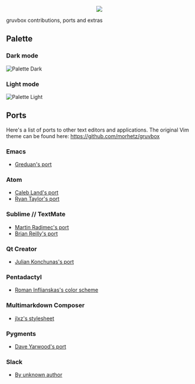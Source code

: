 <p align="center"><img src="http://imgh.us/gruvbox_logo.svg"></p>

gruvbox contributions, ports and extras

Palette
-------

### Dark mode

![Palette Dark](http://i.imgur.com/wa666xg.png)

### Light mode

![Palette Light](http://i.imgur.com/49qKyYW.png)

## Ports

Here's a list of ports to other text editors and applications. The original Vim theme can be found here: https://github.com/morhetz/gruvbox

### Emacs

- [Greduan's port](https://github.com/Greduan/emacs-theme-gruvbox)

### Atom

- [Caleb Land's port](https://github.com/caleb/gruvbox-syntax-atom)
- [Ryan Taylor's port](https://github.com/ryanmt/atom-gruvbox-dark)

### Sublime // TextMate

- [Martin Radimec's port](https://github.com/peaceant/gruvbox)
- [Brian Reilly's port](https://github.com/briles/gruvbox)

### Qt Creator

- [Julian Konchunas's port](https://github.com/konchunas/gruvbox-qtcreator)

### Pentadactyl

- [Roman Inflianskas's color scheme](https://github.com/rominf/pentadactyl-gruvbox)

### Multimarkdown Composer

- [jlxz's stylesheet](https://github.com/jlxz/mmdc_gruvbox_style)

### Pygments

- [Dave Yarwood's port](https://github.com/daveyarwood/gruvbox-pygments)

### Slack

- [By unknown author](http://sweetthemesaremadeofthe.se/post/114732568417/gruvbox-inspired)
